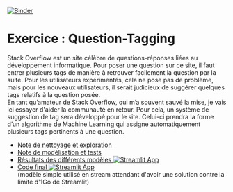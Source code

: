 [![Binder](https://mybinder.org/badge_logo.svg)](https://mybinder.org/v2/gh/mGolos/Question-Tagging/master)
# Exercice : Question-Tagging
Stack Overflow est un site célèbre de questions-réponses liées au développement informatique. Pour poser une question sur ce site, il faut entrer plusieurs tags de manière à retrouver facilement la question par la suite. Pour les utilisateurs expérimentés, cela ne pose pas de problème, mais pour les nouveaux utilisateurs, il serait judicieux de suggérer quelques tags relatifs à la question posée.  
En tant qu’amateur de Stack Overflow, qui m’a souvent sauvé la mise, je vais ici essayer d'aider la communauté en retour. Pour cela, un système de suggestion de tag sera développé pour le site. Celui-ci prendra la forme d’un algorithme de Machine Learning qui assigne automatiquement plusieurs tags pertinents à une question.

* [Note de nettoyage et exploration](https://github.com/mGolos/Question-Tagging/blob/master/P5_01_notebookexploration.ipynb)
* [Note de modélisation et tests](https://github.com/mGolos/Question-Tagging/blob/master/P5_02_notebooktest.ipynb)
* [Résultats des différents modèles ![Streamlit App](https://static.streamlit.io/badges/streamlit_badge_black_white.svg)](https://share.streamlit.io/mGolos/Question-Tagging/master/results.py)
* [Code final ![Streamlit App](https://static.streamlit.io/badges/streamlit_badge_black_white.svg)](https://share.streamlit.io/mGolos/Question-Tagging/master/final_code.py)  
(modèle simple utilisé en stream attendant d'avoir une solution contre la limite d'1Go de Streamlit)
